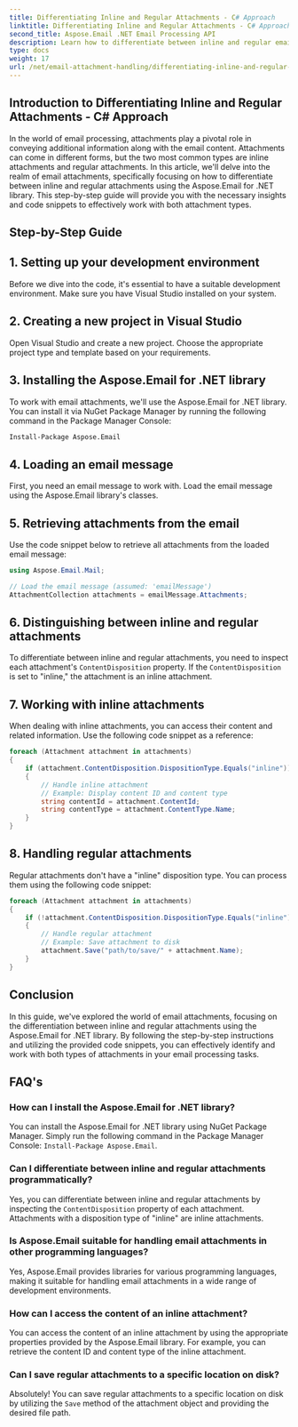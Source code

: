```yaml
---
title: Differentiating Inline and Regular Attachments - C# Approach
linktitle: Differentiating Inline and Regular Attachments - C# Approach
second_title: Aspose.Email .NET Email Processing API
description: Learn how to differentiate between inline and regular email attachments using Aspose.Email for .NET. Comprehensive guide with code examples.
type: docs
weight: 17
url: /net/email-attachment-handling/differentiating-inline-and-regular-attachments-csharp-approach/
---
```


## Introduction to Differentiating Inline and Regular Attachments - C# Approach

In the world of email processing, attachments play a pivotal role in conveying additional information along with the email content. Attachments can come in different forms, but the two most common types are inline attachments and regular attachments. In this article, we'll delve into the realm of email attachments, specifically focusing on how to differentiate between inline and regular attachments using the Aspose.Email for .NET library. This step-by-step guide will provide you with the necessary insights and code snippets to effectively work with both attachment types.

## Step-by-Step Guide

## 1. Setting up your development environment

Before we dive into the code, it's essential to have a suitable development environment. Make sure you have Visual Studio installed on your system.

## 2. Creating a new project in Visual Studio

Open Visual Studio and create a new project. Choose the appropriate project type and template based on your requirements.

## 3. Installing the Aspose.Email for .NET library

To work with email attachments, we'll use the Aspose.Email for .NET library. You can install it via NuGet Package Manager by running the following command in the Package Manager Console:

```bash
Install-Package Aspose.Email
```

## 4. Loading an email message

First, you need an email message to work with. Load the email message using the Aspose.Email library's classes.

## 5. Retrieving attachments from the email

Use the code snippet below to retrieve all attachments from the loaded email message:

```csharp
using Aspose.Email.Mail;

// Load the email message (assumed: 'emailMessage')
AttachmentCollection attachments = emailMessage.Attachments;
```

## 6. Distinguishing between inline and regular attachments

To differentiate between inline and regular attachments, you need to inspect each attachment's `ContentDisposition` property. If the `ContentDisposition` is set to "inline," the attachment is an inline attachment.

## 7. Working with inline attachments

When dealing with inline attachments, you can access their content and related information. Use the following code snippet as a reference:

```csharp
foreach (Attachment attachment in attachments)
{
    if (attachment.ContentDisposition.DispositionType.Equals("inline"))
    {
        // Handle inline attachment
        // Example: Display content ID and content type
        string contentId = attachment.ContentId;
        string contentType = attachment.ContentType.Name;
    }
}
```

## 8. Handling regular attachments

Regular attachments don't have a "inline" disposition type. You can process them using the following code snippet:

```csharp
foreach (Attachment attachment in attachments)
{
    if (!attachment.ContentDisposition.DispositionType.Equals("inline"))
    {
        // Handle regular attachment
        // Example: Save attachment to disk
        attachment.Save("path/to/save/" + attachment.Name);
    }
}
```

## Conclusion

In this guide, we've explored the world of email attachments, focusing on the differentiation between inline and regular attachments using the Aspose.Email for .NET library. By following the step-by-step instructions and utilizing the provided code snippets, you can effectively identify and work with both types of attachments in your email processing tasks.

## FAQ's

### How can I install the Aspose.Email for .NET library?

You can install the Aspose.Email for .NET library using NuGet Package Manager. Simply run the following command in the Package Manager Console: `Install-Package Aspose.Email`.

### Can I differentiate between inline and regular attachments programmatically?

Yes, you can differentiate between inline and regular attachments by inspecting the `ContentDisposition` property of each attachment. Attachments with a disposition type of "inline" are inline attachments.

### Is Aspose.Email suitable for handling email attachments in other programming languages?

Yes, Aspose.Email provides libraries for various programming languages, making it suitable for handling email attachments in a wide range of development environments.

### How can I access the content of an inline attachment?

You can access the content of an inline attachment by using the appropriate properties provided by the Aspose.Email library. For example, you can retrieve the content ID and content type of the inline attachment.

### Can I save regular attachments to a specific location on disk?

Absolutely! You can save regular attachments to a specific location on disk by utilizing the `Save` method of the attachment object and providing the desired file path.

